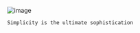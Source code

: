 

![image](https://user-images.githubusercontent.com/122832232/223118877-f23bb374-f9c2-42c2-8dc6-f6ec4aa2a312.png)


```
Simplicity is the ultimate sophistication
```
